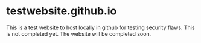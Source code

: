 # testwebsite.github.io
This is a test website to host locally in github for testing security flaws. This is not completed yet. The website will be completed soon.
